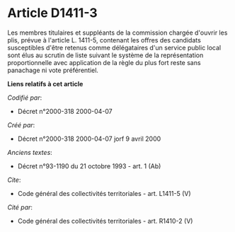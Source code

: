 # Article D1411-3

Les membres titulaires et suppléants de la commission chargée d'ouvrir les plis, prévue à l'article L. 1411-5, contenant les
offres des candidats susceptibles d'être retenus comme délégataires d'un service public local sont élus au scrutin de liste
suivant le système de la représentation proportionnelle avec application de la règle du plus fort reste sans panachage ni
vote préférentiel.

**Liens relatifs à cet article**

_Codifié par_:

  - Décret n°2000-318 2000-04-07

_Créé par_:

  - Décret n°2000-318 2000-04-07 jorf 9 avril 2000

_Anciens textes_:

  - Décret n°93-1190 du 21 octobre 1993 - art. 1 (Ab)

_Cite_:

  - Code général des collectivités territoriales - art. L1411-5 (V)

_Cité par_:

  - Code général des collectivités territoriales - art. R1410-2 (V)
